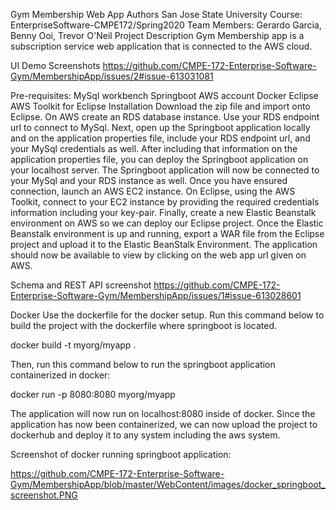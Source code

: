 Gym Membership Web App
Authors
San Jose State University
Course: EnterpriseSoftware-CMPE172/Spring2020
Team Members: Gerardo Garcia, Benny Ooi, Trevor O'Neil
Project Description
Gym Membership app is a subscription service web application that is connected to the AWS cloud.

UI Demo Screenshots
https://github.com/CMPE-172-Enterprise-Software-Gym/MembershipApp/issues/2#issue-613031081

Pre-requisites:
MySql workbench
Springboot
AWS account
Docker
Eclipse
AWS Toolkit for Eclipse
Installation
Download the zip file and import onto Eclipse. On AWS create an RDS database instance. Use your RDS endpoint url to connect to MySql. Next, open up the Springboot application locally and on the application properties file, include your RDS endpoint url, and your MySql credentials as well. After including that information on the application properties file, you can deploy the Springboot application on your localhost server. The Springboot application will now be connected to your MySql and your RDS instance as well. Once you have ensured connection, launch an AWS EC2 instance. On Eclipse, using the AWS Toolkit, connect to your EC2 instance by providing the required credentials information including your key-pair. Finally, create a new Elastic Beanstalk environment on AWS so we can deploy our Eclipse project. Once the Elastic Beanstalk environment is up and running, export a WAR file from the Eclipse project and upload it to the Elastic BeanStalk Environment. The application should now be available to view by clicking on the web app url given on AWS.

Schema and REST API screenshot
https://github.com/CMPE-172-Enterprise-Software-Gym/MembershipApp/issues/1#issue-613028601

Docker
Use the dockerfile for the docker setup. Run this command below to build the project with the dockerfile where springboot is located.

docker build -t myorg/myapp .

Then, run this command below to run the springboot application containerized in docker:

docker run -p 8080:8080 myorg/myapp

The application will now run on localhost:8080 inside of docker. Since the application has now been containerized, we can now upload the project to dockerhub and deploy it to any system including the aws system.

Screenshot of docker running springboot application:

https://github.com/CMPE-172-Enterprise-Software-Gym/MembershipApp/blob/master/WebContent/images/docker_springboot_screenshot.PNG
